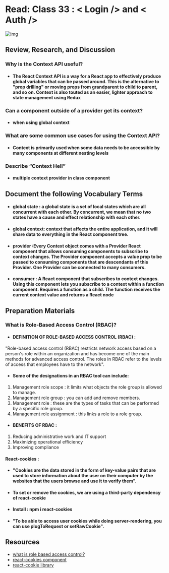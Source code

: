 # Read: Class 33 : < Login /> and < Auth />

![img](https://i.ytimg.com/vi/C4NP8Eon3cA/maxresdefault.jpg)

## Review, Research, and Discussion

### Why is the Context API useful?

* #### The React Context API is a way for a React app to effectively produce global variables that can be passed around. This is the alternative to "prop drilling" or moving props from grandparent to child to parent, and so on. Context is also touted as an easier, lighter approach to state management using Redux

### Can a component outside of a provider get its context?

* #### when using global context

### What are some common use cases for using the Context API?

* #### Context is primarily used when some data needs to be accessible by many components at different nesting levels

### Describe “Context Hell”
* #### multiple context provider in class component

## Document the following Vocabulary Terms

* #### global state : a global state is a set of local states which are all concurrent with each other. By concurrent, we mean that no two states have a cause and effect relationship with each other.

* #### global context: context that affects the entire application, and it will share data to everything in the React component tree.

* #### provider :Every Context object comes with a Provider React component that allows consuming components to subscribe to context changes. The Provider component accepts a value prop to be passed to consuming components that are descendants of this Provider. One Provider can be connected to many consumers.

* #### consumer : A React component that subscribes to context changes. Using this component lets you subscribe to a context within a function component. Requires a function as a child. The function receives the current context value and returns a React node

## Preparation Materials 

### What is Role-Based Access Control (RBAC)?

* #### DEFINITION OF ROLE-BASED ACCESS CONTROL (RBAC) :

"Role-based access control (RBAC) restricts network access based on a person's role within an organization and has become one of the main methods for advanced access control. The roles in RBAC refer to the levels of access that employees have to the network".

* #### Some of the designations in an RBAC tool can include:
1. Management role scope : it limits what objects the role group is allowed to manage.
2. Management role group : you can add and remove members.
3. Management role : these are the types of tasks that can be performed by a specific role group.
4. Management role assignment : this links a role to a role group.

* #### BENEFITS OF RBAC :
1. Reducing administrative work and IT support
2. Maximizing operational efficiency
3. Improving compliance

#### React-cookies :

* #### "Cookies are the data stored in the form of key-value pairs that are used to store information about the user on their computer by the websites that the users browse and use it to verify them".

* #### To set or remove the cookies, we are using a third-party dependency of react-cookie

* #### Install : npm i react-cookies

* #### "To be able to access user cookies while doing server-rendering, you can use plugToRequest or setRawCookie".


## Resources

* [what is role based access control?](https://digitalguardian.com/blog/what-role-based-access-control-rbac-examples-benefits-and-more)
* [react-cookies component](https://www.npmjs.com/package/react-cookies)
* [react-cookie library](https://www.npmjs.com/package/react-cookie)